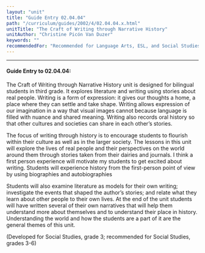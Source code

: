 ```yaml
---
layout: "unit"
title: "Guide Entry 02.04.04"
path: "/curriculum/guides/2002/4/02.04.04.x.html"
unitTitle: "The Craft of Writing through Narrative History"
unitAuthor: "Christine Picón Van Duzer"
keywords: ""
recommendedFor: "Recommended for Language Arts, ESL, and Social Studies, grades 3-6."
---
```

<body>
<hr/>
<h4>
Guide Entry to 02.04.04:
</h4>
<p>
The Craft of Writing through Narrative History unit is designed for bilingual students in third grade. It explores literature and writing using stories about real people. Writing is a form of expression: it gives our thoughts a home, a place where they can settle and take shape. Writing allows expression of our imagination in a way that visual images cannot because language is filled with nuance and shared meaning. Writing also records oral history so that other cultures and societies can share in each other’s stories.
</p>
<p>
The focus of writing through history is to encourage students to flourish within their culture as well as in the larger society. The lessons in this unit will explore the lives of real people and their perspectives on the world around them through stories taken from their dairies and journals. I think a first person experience will motivate my students to get excited about writing. Students will experience history from the first-person point of view by using biographies and autobiographies
</p>
<p>
Students will also examine literature as models for their own writing; investigate the events that shaped the author’s stories; and relate what they learn about other people to their own lives. At the end of the unit students will have written several of their own narratives that will help them understand more about themselves and to understand their place in history. Understanding the world and how the students are a part of it are the general themes of this unit.
</p>
<p>
(Developed for Social Studies, grade 3; recommended for Social Studies, grades 3-6)
</p>
</body>
